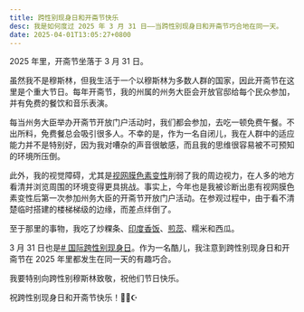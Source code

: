 ```yaml
---
title: 跨性别现身日和开斋节快乐
desc: 我是如何度过 2025 年 3 月 31 日——当跨性别现身日和开斋节巧合地在同一天。
date: 2025-04-01T13:05:27+0800
---
```


2025 年里，开斋节坐落于 3 月 31 日。

虽然我不是穆斯林，但我生活于一个以穆斯林为多数人群的国家，因此开斋节在这里是个重大节日。每年开斋节，我的州属的州务大臣会开放官邸给每个民众参加，并有免费的餐饮和音乐表演。

每当州务大臣举办开斋节开放门户活动时，我们都会参加，去吃一顿免费午餐。不出所料，免费餐总会吸引很多人。不幸的是，作为一名自闭儿，我在人群中的适应能力并不是特别好，因为我对嘈杂的声音很敏感，而且我的思维很容易被不可预知的环境所压倒。

此外，我的视觉障碍，尤其是[视网膜色素变性](2024-12-21-living-with-retinitis-pigmentosa.md)削弱了我的周边视力，在人多的地方看清并浏览周围的环境变得更具挑战。事实上，今年也是我被诊断出患有视网膜色素变性后第一次参加州务大臣的开斋节开放门户活动。在参观过程中，由于看不清楚临时搭建的楼梯梯级的边缘，而差点绊倒了。

至于那里的事物，我吃了炒粿条、[印度香饭](https://zh.wikipedia.org/wiki/%E5%8D%B0%E5%BA%A6%E9%A6%99%E9%A5%AD)、[煎蕊](https://zh.wikipedia.org/wiki/%E7%85%8E%E8%95%8A)、糯米和西瓜。

3 月 31 日也是[# 国际跨性别现身日](https://zh.wikipedia.org/wiki/%E5%9C%8B%E9%9A%9B%E8%B7%A8%E6%80%A7%E5%88%A5%E7%8F%BE%E8%BA%AB%E6%97%A5)。作为一名酷儿，我注意到跨性别现身日和开斋节在 2025 年里都发生在同一天的有趣巧合。

我要特别向跨性别穆斯林致敬，祝他们节日快乐。

祝跨性别现身日和开斋节快乐！🏳️‍⚧️☪️
